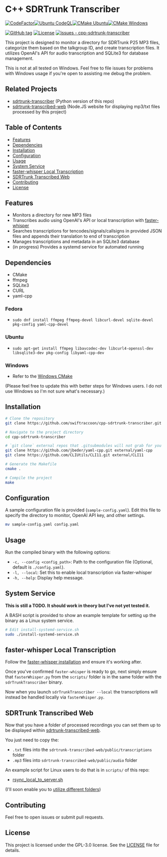 # C++ SDRTrunk Transcriber
[![CodeFactor](https://www.codefactor.io/repository/github/swiftraccoon/cpp-sdrtrunk-transcriber/badge)](https://www.codefactor.io/repository/github/swiftraccoon/cpp-sdrtrunk-transcriber)[![Ubuntu CodeQL](https://github.com/swiftraccoon/cpp-sdrtrunk-transcriber/actions/workflows/ubuntu-codeql.yml/badge.svg)](https://github.com/swiftraccoon/cpp-sdrtrunk-transcriber/actions/workflows/ubuntu-codeql.yml)[![CMake Ubuntu](https://github.com/swiftraccoon/cpp-sdrtrunk-transcriber/actions/workflows/cmake-ubuntu.yml/badge.svg)](https://github.com/swiftraccoon/cpp-sdrtrunk-transcriber/actions/workflows/cmake-ubuntu.yml)[![CMake Windows](https://github.com/swiftraccoon/cpp-sdrtrunk-transcriber/actions/workflows/cmake-windows.yml/badge.svg)](https://github.com/swiftraccoon/cpp-sdrtrunk-transcriber/actions/workflows/cmake-windows.yml)

[![GitHub tag](https://img.shields.io/github/tag/swiftraccoon/cpp-sdrtrunk-transcriber?include_prereleases=&sort=semver&color=blue)](https://github.com/swiftraccoon/cpp-sdrtrunk-transcriber/releases/)
[![License](https://img.shields.io/badge/License-GPL3-blue)](#license)
[![issues - cpp-sdrtrunk-transcriber](https://img.shields.io/github/issues/swiftraccoon/cpp-sdrtrunk-transcriber)](https://github.com/swiftraccoon/cpp-sdrtrunk-transcriber/issues)

This project is designed to monitor a directory for SDRTrunk P25 MP3 files, categorize them based on the talkgroup ID, and create transcription files. It utilizes OpenAI's API for audio transcription and SQLite3 for database management.

This is not at all tested on Windows. Feel free to file issues for problems with Windows usage if you're open to assisting me debug the problem. 

## Related Projects
- [sdrtrunk-transcriber](https://github.com/swiftraccoon/sdrtrunk-transcriber) (Python version of this repo)
- [sdrtrunk-transcribed-web](https://github.com/swiftraccoon/sdrtrunk-transcribed-web) (Node.JS website for displaying mp3/txt files processed by this project)

## Table of Contents

- [Features](#features)
- [Dependencies](#dependencies)
- [Installation](#installation)
- [Configuration](#configuration)
- [Usage](#usage)
- [System Service](#system-service)
- [faster-whisper Local Transcription](#faster-whisper-local-transcription)
- [SDRTrunk Transcribed Web](#sdrtrunk-transcribed-web)
- [Contributing](#contributing)
- [License](#license)

## Features

- Monitors a directory for new MP3 files
- Transcribes audio using OpenAI's API or local transcription with [faster-whisper](https://github.com/SYSTRAN/faster-whisper)
- Searches transcriptions for tencodes/signals/callsigns in provided JSON files and appends their translation to end of transcription
- Manages transcriptions and metadata in an SQLite3 database
- (in progress) Provides a systemd service for automated running

## Dependencies

- CMake
- ffmpeg
- SQLite3
- CURL
- yaml-cpp

### Fedora

- `sudo dnf install ffmpeg ffmpeg-devel libcurl-devel sqlite-devel pkg-config yaml-cpp-devel`

### Ubuntu

- `sudo apt-get install ffmpeg libavcodec-dev libcurl4-openssl-dev libsqlite3-dev pkg-config libyaml-cpp-dev`

### Windows

- Refer to the [Windows CMake](https://github.com/swiftraccoon/cpp-sdrtrunk-transcriber/blob/main/.github/workflows/cmake-windows.yml)

(Please feel free to update this with better steps for Windows users. I do not use Windows so I'm not sure what's necessary.)

## Installation

```bash
# Clone the repository
git clone https://github.com/swiftraccoon/cpp-sdrtrunk-transcriber.git

# Navigate to the project directory
cd cpp-sdrtrunk-transcriber

# `git clone` external repos that .gitsubmodules will not grab for you
git clone https://github.com/jbeder/yaml-cpp.git external/yaml-cpp
git clone https://github.com/CLIUtils/CLI11.git external/CLI11

# Generate the Makefile
cmake .

# Compile the project
make
```

## Configuration

A sample configuration file is provided (`sample-config.yaml`). Edit this file to specify the directory to monitor, OpenAI API key, and other settings.

```bash
mv sample-config.yaml config.yaml
```

## Usage

Run the compiled binary with the following options:

- `-c, --config <config_path>`: Path to the configuration file (Optional, default is `./config.yaml`).
- `-l, --local`: Set this to enable local transcription via faster-whisper
- `-h, --help`: Display help message.

## System Service

**This is still a TODO. It should work in theory but I've not yet tested it.**

A BASH script is provided to show an example template for setting up the binary as a Linux system service.

```bash
# Edit install-systemd-service.sh
sudo ./install-systemd-service.sh
```

## faster-whisper Local Transcription

Follow the [faster-whisper installation](https://github.com/SYSTRAN/faster-whisper#installation) and ensure it's working after.

Once you've confirmed `faster-whisper` is ready to go, next simply ensure that `fasterWhisper.py` from the `scripts/` folder is in the same folder with the `sdrTrunkTranscriber` binary.

Now when you launch `sdrTrunkTranscriber --local` the transcriptions will instead be handled locally via `fasterWhisper.py`.


## SDRTrunk Transcribed Web

Now that you have a folder of processed recordings you can set them up to be displayed within [sdrtrunk-transcribed-web](https://github.com/swiftraccoon/sdrtrunk-transcribed-web).

You just need to copy the:
- `.txt` files into the `sdrtrunk-transcribed-web/public/transcriptions` folder
- `.mp3` files into `sdrtrunk-transcribed-web/public/audio` folder

An example script for Linux users to do that is in `scripts/` of this repo: 
- [rsync_local_to_server.sh](https://github.com/swiftraccoon/cpp-sdrtrunk-transcriber/blob/main/scripts/rsync_local_to_server.sh)

(I'll soon enable you to [utilize different folders](https://github.com/swiftraccoon/sdrtrunk-transcribed-web/issues/13))

## Contributing

Feel free to open issues or submit pull requests.

## License

This project is licensed under the GPL-3.0 license. See the [LICENSE](LICENSE) file for details.
